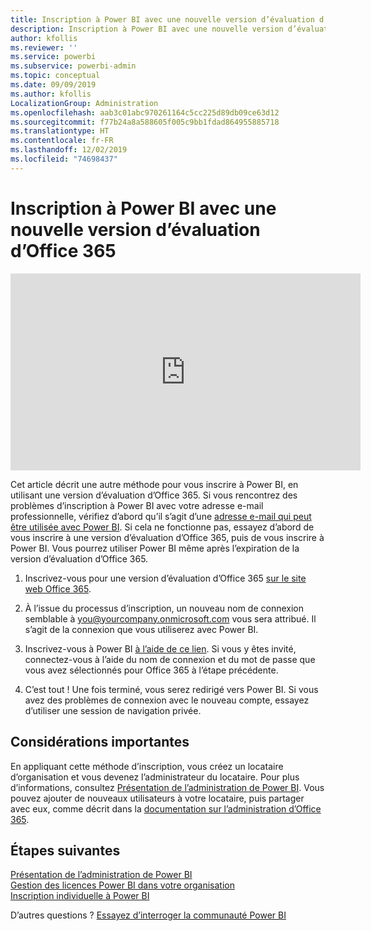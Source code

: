```yaml
---
title: Inscription à Power BI avec une nouvelle version d’évaluation d’Office 365
description: Inscription à Power BI avec une nouvelle version d’évaluation d’Office 365
author: kfollis
ms.reviewer: ''
ms.service: powerbi
ms.subservice: powerbi-admin
ms.topic: conceptual
ms.date: 09/09/2019
ms.author: kfollis
LocalizationGroup: Administration
ms.openlocfilehash: aab3c01abc970261164c5cc225d89db09ce63d12
ms.sourcegitcommit: f77b24a8a588605f005c9bb1fdad864955885718
ms.translationtype: HT
ms.contentlocale: fr-FR
ms.lasthandoff: 12/02/2019
ms.locfileid: "74698437"
---
```

# <a name="signing-up-for-power-bi-with-a-new-office-365-trial"></a>Inscription à Power BI avec une nouvelle version d’évaluation d’Office 365

<iframe width="560" height="315" src="https://www.youtube.com/embed/gbSuFST-Nx4?showinfo=0" frameborder="0" allowfullscreen></iframe>

Cet article décrit une autre méthode pour vous inscrire à Power BI, en utilisant une version d’évaluation d’Office 365. Si vous rencontrez des problèmes d’inscription à Power BI avec votre adresse e-mail professionnelle, vérifiez d’abord qu’il s’agit d’une [adresse e-mail qui peut être utilisée avec Power BI](service-self-service-signup-for-power-bi.md#supported-email-addresses). Si cela ne fonctionne pas, essayez d’abord de vous inscrire à une version d’évaluation d’Office 365, puis de vous inscrire à Power BI. Vous pourrez utiliser Power BI même après l’expiration de la version d’évaluation d’Office 365.

1. Inscrivez-vous pour une version d’évaluation d’Office 365 [sur le site web Office 365](https://go.microsoft.com/fwlink/p/?LinkID=403802).

1. À l’issue du processus d’inscription, un nouveau nom de connexion semblable à you@yourcompany.onmicrosoft.com vous sera attribué. Il s’agit de la connexion que vous utiliserez avec Power BI.

1. Inscrivez-vous à Power BI [à l’aide de ce lien](https://app.powerbi.com/signupredirect?pbi_source=web). Si vous y êtes invité, connectez-vous à l’aide du nom de connexion et du mot de passe que vous avez sélectionnés pour Office 365 à l’étape précédente.

1. C’est tout ! Une fois terminé, vous serez redirigé vers Power BI. Si vous avez des problèmes de connexion avec le nouveau compte, essayez d’utiliser une session de navigation privée.

## <a name="important-considerations"></a>Considérations importantes

En appliquant cette méthode d’inscription, vous créez un locataire d’organisation et vous devenez l’administrateur du locataire. Pour plus d’informations, consultez [Présentation de l’administration de Power BI](service-admin-administering-power-bi-in-your-organization.md). Vous pouvez ajouter de nouveaux utilisateurs à votre locataire, puis partager avec eux, comme décrit dans la [documentation sur l’administration d’Office 365](https://support.office.com/en-sg/article/Add-users-individually-to-Office-365---Admin-Help-1970f7d6-03b5-442f-b385-5880b9c256ec).

## <a name="next-steps"></a>Étapes suivantes

[Présentation de l’administration de Power BI](service-admin-administering-power-bi-in-your-organization.md)  
[Gestion des licences Power BI dans votre organisation](service-admin-licensing-organization.md)  
[Inscription individuelle à Power BI](service-self-service-signup-for-power-bi.md)

D’autres questions ? [Essayez d’interroger la communauté Power BI](https://community.powerbi.com/)